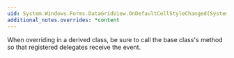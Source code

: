 ```yaml
---
uid: System.Windows.Forms.DataGridView.OnDefaultCellStyleChanged(System.EventArgs)
additional_notes.overrides: *content
---
```


<p>When overriding <xref href="System.Windows.Forms.DataGridView.OnDefaultCellStyleChanged(System.EventArgs)"></xref> in a derived class, be sure to call the base class's <xref href="System.Windows.Forms.DataGridView.OnDefaultCellStyleChanged(System.EventArgs)"></xref> method so that registered delegates receive the event.</p>


